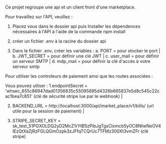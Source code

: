 Ce projet regroupe une api et un client front d'une marketplace.

Pour travaillez sur l'API, veuillez  : 

1. Placez vous dans le dossier api puis Installer les dépendences nécessaires à l'API à l'aide de la commande npm install
2. créer un fichier .env à la racine du dossier api
   
4. Dans le fichier .env, créer les variables :
a. PORT = pour stocker le port |
b. JWT_SECRET = pour définir une clé JWT |
c. user_mail = pour définir un serveur SMTP |
d. mdp_mail = pour définir la clé d'accès à votre serveur smtp

Pour utiliser les controleurs de paiement ainsi que les routes associées : 

Vous pouvez utliser : 
1.endpointSecret = 'whsec_655c86947dad01356835c55095895d4326b665837e5d8c545c22cac1bea7c851' (clé de sécurité stripe lue par le webhook) |

2. BACKEND_URL = http://localhost:3000/api/market_place/v1/bills/ (url utile pour la session de paiement) |
   
4. STRIPE_SECRET_KEY = sk_test_51PGXOLDQ2yD2McZ1rYtB5zPibJgTgsClxmcb5yOC8NheNeOV4lEzQtXaZjRzFGLQGmOzpk3zJFfqTCQrUc7TFMz300Xt3vmZFr (clé stripe)

